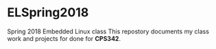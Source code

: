# ELSpring2018
Spring 2018 Embedded Linux class
This repostory documents my class work and projects for done for **CPS342**.
